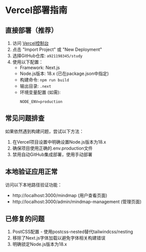 # Vercel部署指南

## 直接部署（推荐）

1. 访问 [Vercel控制台](https://vercel.com/cuiges-projects/study)
2. 点击 "Import Project" 或 "New Deployment"
3. 选择GitHub仓库: `a921198345/study`
4. 使用以下配置：
   - Framework: Next.js
   - Node.js版本: 18.x (已在package.json中指定)
   - 构建命令: `npm run build`
   - 输出目录: `.next`
   - 环境变量配置 (如需):
     ```
     NODE_ENV=production
     ```

## 常见问题排查

如果依然遇到构建问题，尝试以下方法：

1. 在Vercel项目设置中明确设置Node.js版本为18.x
2. 确保项目使用正确的.env.production文件
3. 禁用自动GitHub集成部署，使用手动部署

## 本地验证应用正常

访问以下本地路径验证功能：
- http://localhost:3000/mindmap (用户查看页面)
- http://localhost:3000/admin/mindmap-management (管理页面)

## 已修复的问题

1. PostCSS配置 - 使用postcss-nested替代tailwindcss/nesting
2. 移除了Next.js字体加载以避免字体相关构建错误
3. 明确锁定Node.js版本为18.x 